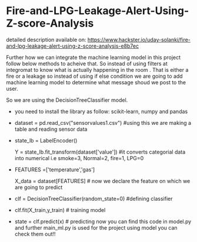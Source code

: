 # Fire-and-LPG-Leakage-Alert-Using-Z-score-Analysis
detailed description available on:
https://www.hackster.io/uday-solanki/fire-and-lpg-leakage-alert-using-z-score-analysis-e8b7ec

Further how we can integrate the machine learning model in this project follow below methods to acheive that.
So instead of using filters at integromat to know what is actually happening in the room . That is either a fire or a leakage so instead of using if else condition we are going to add machine learning model to determine what message shoud we post to the user.
 
So we are using the DecisionTreeClassifier model.
- you need to install the library as follow: scikit-learn, numpy and pandas
- dataset = pd.read_csv("sensorvalues1.csv") #using this we are making a table and reading sensor data
- state_lb = LabelEncoder()

  Y = state_lb.fit_transform(dataset['value']) #it converts categorial data into numerical i.e smoke=3, Normal=2, fire=1, LPG=0
- FEATURES =['temperature','gas']

  X_data = dataset[FEATURES]  # now we declare the feature on which we are going to predict
- clf = DecisionTreeClassifier(random_state=0) #defining classifier
- clf.fit(X_train,y_train) # training model
- state = clf.predict(x) # predicting now 
you can find this code in model.py and further main_ml.py is used for the project using model you can check them out!!

